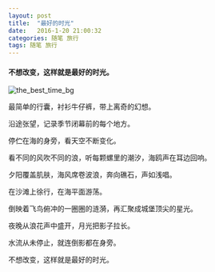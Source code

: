 ```yaml
---
layout: post
title:  "最好的时光"
date:   2016-1-20 21:00:32
categories: 随笔 旅行
tags: 随笔 旅行
---
```


#### 不想改变，这样就是最好的时光。

![the_best_time_bg](https://i.imgur.com/b7Djyjr.jpg)


最简单的行囊，衬衫牛仔裤，带上离奇的幻想。


沿途张望，记录季节闭幕前的每个地方。


停伫在海的身旁，看天空不断变化。


看不同的风吹不同的浪，听每颗螺里的潮汐，海鸥声在耳边回响。


夕阳覆盖肌肤，海风席卷波浪，奔向礁石，声如浅唱。


在沙滩上徐行，在海平面游荡。


倒映着飞鸟俯冲的一圈圈的涟漪，再汇聚成城堡顶尖的星光。


夜晚从浪花声中盛开，月光把影子拉长。


水流从未停止，就连倒影都在身旁。


不想改变，这样就是最好的时光。
